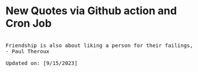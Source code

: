 # New Quotes via Github action and Cron Job

<pre>
<!-- #quote -->
Friendship is also about liking a person for their failings, their weakness. It's also about mutual help, not about exploitation.
- Paul Theroux

Updated on: [9/15/2023]
<!-- #quoteEnd -->
</pre>
